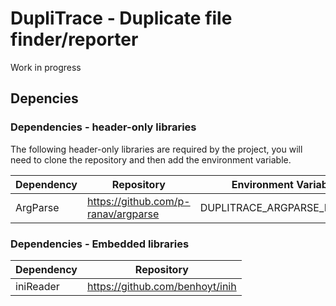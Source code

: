 # DupliTrace - Duplicate file finder/reporter

Work in progress

## Depencies

### Dependencies - header-only libraries
The following header-only libraries are required by the project, you will need to clone the repository and then add the environment variable.

Dependency | Repository | Environment Variable
---        | ---        | ---
ArgParse | https://github.com/p-ranav/argparse | DUPLITRACE_ARGPARSE_INCLUDE

### Dependencies - Embedded libraries

Dependency | Repository
---        | ---
iniReader  | https://github.com/benhoyt/inih
